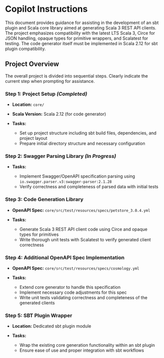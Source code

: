 # Copilot Instructions

This document provides guidance for assisting in the development of an sbt plugin and Scala core library aimed at generating Scala 3 REST API clients. The project emphasizes compatibility with the latest LTS Scala 3, Circe for JSON handling, opaque types for primitive wrappers, and Scalatest for testing. The code generator itself must be implemented in Scala 2.12 for sbt plugin compatibility.

## Project Overview

The overall project is divided into sequential steps. Clearly indicate the current step when prompting for assistance.

### Step 1: Project Setup *(Completed)*

* **Location:** `core/`
* **Scala Version:** Scala 2.12 (for code generator)
* **Tasks:**

  * Set up project structure including sbt build files, dependencies, and project layout
  * Prepare initial directory structure and necessary configuration

### Step 2: Swagger Parsing Library *(In Progress)*

* **Tasks:**

  * Implement Swagger/OpenAPI specification parsing using `io.swagger.parser.v3:swagger-parser:2.1.28`
  * Verify correctness and completeness of parsed data with initial tests

### Step 3: Code Generation Library

* **OpenAPI Spec:** `core/src/test/resources/specs/petstore_3.0.4.yml`
* **Tasks:**

  * Generate Scala 3 REST API client code using Circe and opaque types for primitives
  * Write thorough unit tests with Scalatest to verify generated client correctness

### Step 4: Additional OpenAPI Spec Implementation

* **OpenAPI Spec:** `core/src/test/resources/specs/cosmology.yml`
* **Tasks:**

  * Extend core generator to handle this specification
  * Implement necessary code adjustments for this spec
  * Write unit tests validating correctness and completeness of the generated clients

### Step 5: SBT Plugin Wrapper

* **Location:** Dedicated sbt plugin module
* **Tasks:**

  * Wrap the existing core generation functionality within an sbt plugin
  * Ensure ease of use and proper integration with sbt workflows
